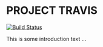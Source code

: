 PROJECT TRAVIS
==============
 
[![Build Status](https://travis-ci.org/rubercuellar/ProjectTravis.svg?branch=master)](https://travis-ci.org/rubercuellar/ProjectTravis)
 
This is some introduction text ...
